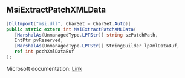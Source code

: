 ## MsiExtractPatchXMLData

```csharp
[DllImport("msi.dll", CharSet = CharSet.Auto)]
public static extern int MsiExtractPatchXMLData(
   [MarshalAs(UnmanagedType.LPTStr)] string szPatchPath,
   IntPtr pvReserved,
   [MarshalAs(UnmanagedType.LPTStr)] StringBuilder lpXmlDataBuf,
   ref int pcchXmlDataBuf
);
```

Microsoft documentation: [Link](https://learn.microsoft.com/en-us/windows/win32/api/msi/nf-msi-msiextractpatchxmldataa)

